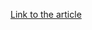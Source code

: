 [Link to the article](https://securityintelligence.com/x-force/gootbot-gootloaders-new-approach-to-post-exploitation/)
